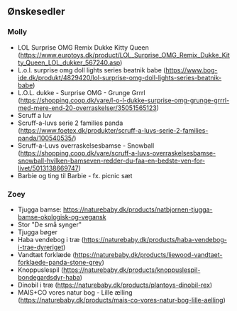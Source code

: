 ## Ønskesedler

### Molly

* LOL Surprise OMG Remix Dukke Kitty Queen (https://www.eurotoys.dk/product/LOL_Surprise_OMG_Remix_Dukke_Kitty_Queen_LOL_dukker_567240.asp)
* L.o.l. surprise omg doll lights series beatnik babe (https://www.bog-ide.dk/produkt/4829420/lol-surprise-omg-doll-lights-series-beatnik-babe)
* L.O.L. dukke - Surprise OMG - Grunge Grrrl (https://shopping.coop.dk/vare/l-o-l-dukke-surprise-omg-grunge-grrrl-med-mere-end-20-overraskelser/35051565123)
* Scruff a luv
* Scruff-a-luvs serie 2 families panda (https://www.foetex.dk/produkter/scruff-a-luvs-serie-2-families-panda/100540535/)
* Scruff-a-Luvs overraskelsesbamse - Snowball (https://shopping.coop.dk/vare/scruff-a-luvs-overraskelsesbamse-snowball-hvilken-bamseven-redder-du-faa-en-bedste-ven-for-livet/5013138669747)
* Barbie og ting til Barbie - fx. picnic sæt


### Zoey

* Tjugga bamse: https://naturebaby.dk/products/natbjornen-tjugga-bamse-okologisk-og-vegansk
* Stor "De små synger"
* Tjugga bøger
* Haba vendebog i træ (https://naturebaby.dk/products/haba-vendebog-i-trae-dyreriget)
* Vandtæt forklæde (https://naturebaby.dk/products/liewood-vandtaet-forklaede-panda-stone-grey)
* Knoppuslespil (https://naturebaby.dk/products/knoppuslespil-bondegardsdyr-haba)
* Dinobil i træ (https://naturebaby.dk/products/plantoys-dinobil-rex)
* MAIS+CO vores natur bog - Lille ælling (https://naturebaby.dk/products/mais-co-vores-natur-bog-lille-aelling)
